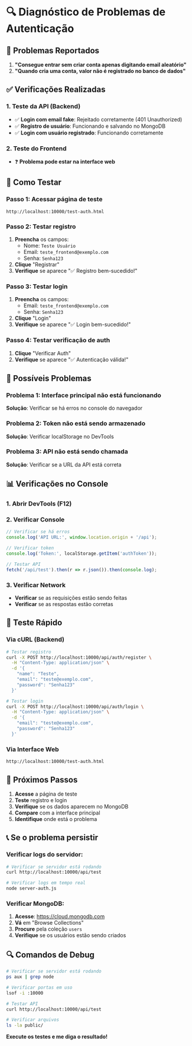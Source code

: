 # 🔍 Diagnóstico de Problemas de Autenticação

## 🚨 Problemas Reportados

1. **"Consegue entrar sem criar conta apenas digitando email aleatório"**
2. **"Quando cria uma conta, valor não é registrado no banco de dados"**

## ✅ Verificações Realizadas

### **1. Teste da API (Backend)**
- ✅ **Login com email fake**: Rejeitado corretamente (401 Unauthorized)
- ✅ **Registro de usuário**: Funcionando e salvando no MongoDB
- ✅ **Login com usuário registrado**: Funcionando corretamente

### **2. Teste do Frontend**
- ❓ **Problema pode estar na interface web**

## 🧪 Como Testar

### **Passo 1: Acessar página de teste**
```
http://localhost:10000/test-auth.html
```

### **Passo 2: Testar registro**
1. **Preencha** os campos:
   - Nome: `Teste Usuário`
   - Email: `teste_frontend@exemplo.com`
   - Senha: `Senha123`
2. **Clique** "Registrar"
3. **Verifique** se aparece "✅ Registro bem-sucedido!"

### **Passo 3: Testar login**
1. **Preencha** os campos:
   - Email: `teste_frontend@exemplo.com`
   - Senha: `Senha123`
2. **Clique** "Login"
3. **Verifique** se aparece "✅ Login bem-sucedido!"

### **Passo 4: Testar verificação de auth**
1. **Clique** "Verificar Auth"
2. **Verifique** se aparece "✅ Autenticação válida!"

## 🔧 Possíveis Problemas

### **Problema 1: Interface principal não está funcionando**
**Solução**: Verificar se há erros no console do navegador

### **Problema 2: Token não está sendo armazenado**
**Solução**: Verificar localStorage no DevTools

### **Problema 3: API não está sendo chamada**
**Solução**: Verificar se a URL da API está correta

## 📊 Verificações no Console

### **1. Abrir DevTools (F12)**
### **2. Verificar Console**
```javascript
// Verificar se há erros
console.log('API URL:', window.location.origin + '/api');

// Verificar token
console.log('Token:', localStorage.getItem('authToken'));

// Testar API
fetch('/api/test').then(r => r.json()).then(console.log);
```

### **3. Verificar Network**
- **Verificar** se as requisições estão sendo feitas
- **Verificar** se as respostas estão corretas

## 🚀 Teste Rápido

### **Via cURL (Backend)**
```bash
# Testar registro
curl -X POST http://localhost:10000/api/auth/register \
  -H "Content-Type: application/json" \
  -d '{
    "name": "Teste",
    "email": "teste@exemplo.com",
    "password": "Senha123"
  }'

# Testar login
curl -X POST http://localhost:10000/api/auth/login \
  -H "Content-Type: application/json" \
  -d '{
    "email": "teste@exemplo.com",
    "password": "Senha123"
  }'
```

### **Via Interface Web**
```
http://localhost:10000/test-auth.html
```

## 🎯 Próximos Passos

1. **Acesse** a página de teste
2. **Teste** registro e login
3. **Verifique** se os dados aparecem no MongoDB
4. **Compare** com a interface principal
5. **Identifique** onde está o problema

## 📞 Se o problema persistir

### **Verificar logs do servidor:**
```bash
# Verificar se servidor está rodando
curl http://localhost:10000/api/test

# Verificar logs em tempo real
node server-auth.js
```

### **Verificar MongoDB:**
1. **Acesse**: https://cloud.mongodb.com
2. **Vá** em "Browse Collections"
3. **Procure** pela coleção `users`
4. **Verifique** se os usuários estão sendo criados

## 🔍 Comandos de Debug

```bash
# Verificar se servidor está rodando
ps aux | grep node

# Verificar portas em uso
lsof -i :10000

# Testar API
curl http://localhost:10000/api/test

# Verificar arquivos
ls -la public/
```

**Execute os testes e me diga o resultado!** 